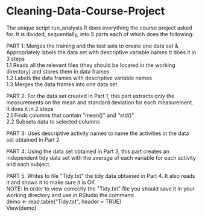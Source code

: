 # Cleaning-Data-Course-Project
The unique script run_analysis.R does everything the course project asked for.
It is divided, sequentially, into 5 parts each of which does the following:

PART 1: Merges the training and the test sets to create one data set & Appropriately labels the data set with descriptive variable names
It does it in 3 steps  
1.1 Reads all the relevant files (they should be located in the working directory) and stores them in data frames     
1.2 Labels the data frames with descriptive variable names  
1.3 Merges the data frames into one data set   

PART 2: For the data set created in Part 1, this part extracts only the measurements on the mean and standard deviation for each measurement.
It does it in 2 steps  
2.1 Finds columns that contain "mean()" and "std()"  
2.2 Subsets data to selected columns  

PART 3: Uses descriptive activity names to name the activities in the data set obtained in Part 2
  
PART 4: Using the data set obtained in Part 3, this part creates an independent tidy data set with the average of each variable for each activity and each subject.
  
PART 5: Writes to file "Tidy.txt" the tidy data obtained in Part 4. It also reads it and shows it to make sure it is OK  
NOTE: In order to view correctly the "Tidy.txt" file you should save it in your working directory and use in RStudio the command  
demo <- read.table("Tidy.txt", header = TRUE)  
View(demo)
